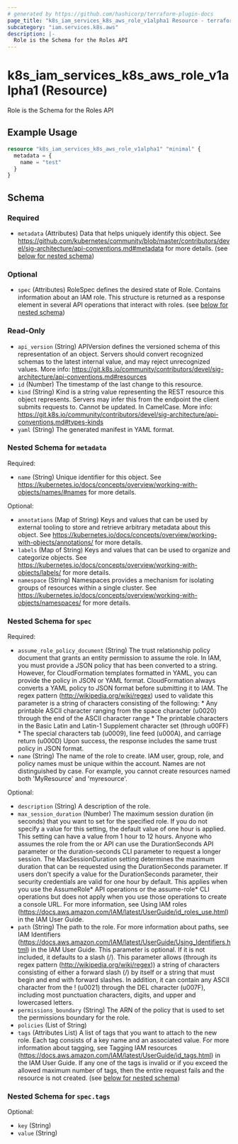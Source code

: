 ```yaml
---
# generated by https://github.com/hashicorp/terraform-plugin-docs
page_title: "k8s_iam_services_k8s_aws_role_v1alpha1 Resource - terraform-provider-k8s"
subcategory: "iam.services.k8s.aws"
description: |-
  Role is the Schema for the Roles API
---
```


# k8s_iam_services_k8s_aws_role_v1alpha1 (Resource)

Role is the Schema for the Roles API

## Example Usage

```terraform
resource "k8s_iam_services_k8s_aws_role_v1alpha1" "minimal" {
  metadata = {
    name = "test"
  }
}
```

<!-- schema generated by tfplugindocs -->
## Schema

### Required

- `metadata` (Attributes) Data that helps uniquely identify this object. See https://github.com/kubernetes/community/blob/master/contributors/devel/sig-architecture/api-conventions.md#metadata for more details. (see [below for nested schema](#nestedatt--metadata))

### Optional

- `spec` (Attributes) RoleSpec defines the desired state of Role.  Contains information about an IAM role. This structure is returned as a response element in several API operations that interact with roles. (see [below for nested schema](#nestedatt--spec))

### Read-Only

- `api_version` (String) APIVersion defines the versioned schema of this representation of an object. Servers should convert recognized schemas to the latest internal value, and may reject unrecognized values. More info: https://git.k8s.io/community/contributors/devel/sig-architecture/api-conventions.md#resources
- `id` (Number) The timestamp of the last change to this resource.
- `kind` (String) Kind is a string value representing the REST resource this object represents. Servers may infer this from the endpoint the client submits requests to. Cannot be updated. In CamelCase. More info: https://git.k8s.io/community/contributors/devel/sig-architecture/api-conventions.md#types-kinds
- `yaml` (String) The generated manifest in YAML format.

<a id="nestedatt--metadata"></a>
### Nested Schema for `metadata`

Required:

- `name` (String) Unique identifier for this object. See https://kubernetes.io/docs/concepts/overview/working-with-objects/names/#names for more details.

Optional:

- `annotations` (Map of String) Keys and values that can be used by external tooling to store and retrieve arbitrary metadata about this object. See https://kubernetes.io/docs/concepts/overview/working-with-objects/annotations/ for more details.
- `labels` (Map of String) Keys and values that can be used to organize and categorize objects. See https://kubernetes.io/docs/concepts/overview/working-with-objects/labels/ for more details.
- `namespace` (String) Namespaces provides a mechanism for isolating groups of resources within a single cluster. See https://kubernetes.io/docs/concepts/overview/working-with-objects/namespaces/ for more details.


<a id="nestedatt--spec"></a>
### Nested Schema for `spec`

Required:

- `assume_role_policy_document` (String) The trust relationship policy document that grants an entity permission to assume the role.  In IAM, you must provide a JSON policy that has been converted to a string. However, for CloudFormation templates formatted in YAML, you can provide the policy in JSON or YAML format. CloudFormation always converts a YAML policy to JSON format before submitting it to IAM.  The regex pattern (http://wikipedia.org/wiki/regex) used to validate this parameter is a string of characters consisting of the following:  * Any printable ASCII character ranging from the space character (u0020) through the end of the ASCII character range  * The printable characters in the Basic Latin and Latin-1 Supplement character set (through u00FF)  * The special characters tab (u0009), line feed (u000A), and carriage return (u000D)  Upon success, the response includes the same trust policy in JSON format.
- `name` (String) The name of the role to create.  IAM user, group, role, and policy names must be unique within the account. Names are not distinguished by case. For example, you cannot create resources named both 'MyResource' and 'myresource'.

Optional:

- `description` (String) A description of the role.
- `max_session_duration` (Number) The maximum session duration (in seconds) that you want to set for the specified role. If you do not specify a value for this setting, the default value of one hour is applied. This setting can have a value from 1 hour to 12 hours.  Anyone who assumes the role from the or API can use the DurationSeconds API parameter or the duration-seconds CLI parameter to request a longer session. The MaxSessionDuration setting determines the maximum duration that can be requested using the DurationSeconds parameter. If users don't specify a value for the DurationSeconds parameter, their security credentials are valid for one hour by default. This applies when you use the AssumeRole* API operations or the assume-role* CLI operations but does not apply when you use those operations to create a console URL. For more information, see Using IAM roles (https://docs.aws.amazon.com/IAM/latest/UserGuide/id_roles_use.html) in the IAM User Guide.
- `path` (String) The path to the role. For more information about paths, see IAM Identifiers (https://docs.aws.amazon.com/IAM/latest/UserGuide/Using_Identifiers.html) in the IAM User Guide.  This parameter is optional. If it is not included, it defaults to a slash (/).  This parameter allows (through its regex pattern (http://wikipedia.org/wiki/regex)) a string of characters consisting of either a forward slash (/) by itself or a string that must begin and end with forward slashes. In addition, it can contain any ASCII character from the ! (u0021) through the DEL character (u007F), including most punctuation characters, digits, and upper and lowercased letters.
- `permissions_boundary` (String) The ARN of the policy that is used to set the permissions boundary for the role.
- `policies` (List of String)
- `tags` (Attributes List) A list of tags that you want to attach to the new role. Each tag consists of a key name and an associated value. For more information about tagging, see Tagging IAM resources (https://docs.aws.amazon.com/IAM/latest/UserGuide/id_tags.html) in the IAM User Guide.  If any one of the tags is invalid or if you exceed the allowed maximum number of tags, then the entire request fails and the resource is not created. (see [below for nested schema](#nestedatt--spec--tags))

<a id="nestedatt--spec--tags"></a>
### Nested Schema for `spec.tags`

Optional:

- `key` (String)
- `value` (String)


